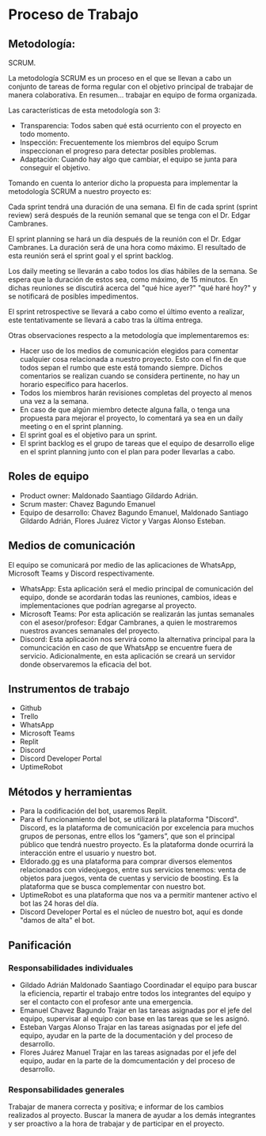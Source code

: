 # Proceso de Trabajo

## Metodología:
SCRUM.

La metodología SCRUM es un proceso en el que se llevan a cabo un conjunto de tareas de forma regular con el objetivo principal de trabajar de manera colaborativa. En resumen... trabajar en equipo de forma organizada.

Las características de esta metodología son 3:
- Transparencia: Todos saben qué está ocurriento con el proyecto en todo momento.
- Inspección: Frecuentemente los miembros del equipo Scrum inspeccionan el progreso para detectar posibles problemas.
- Adaptación: Cuando hay algo que cambiar, el equipo se junta para conseguir el objetivo.

Tomando en cuenta lo anterior dicho la propuesta para implementar la metodología SCRUM a nuestro proyecto es:

Cada sprint tendrá una duración de una semana. El fin de cada sprint (sprint review) será después de la reunión semanal que se tenga con el Dr. Edgar Cambranes.

El sprint planning se hará un día después de la reunión con el Dr. Edgar Cambranes. La duración será de una hora como máximo. El resultado de esta reunión será el sprint goal y el sprint backlog.

Los daily meeting se llevarán a cabo todos los días hábiles de la semana. Se espera que la duración de estos sea, como máximo, de 15 minutos. En dichas reuniones se discutirá acerca del "qué hice ayer?" "qué haré hoy?" y se notificará de posibles impedimentos.

El sprint retrospective se llevará a cabo como el último evento a realizar, este tentativamente se llevará a cabo tras la última entrega.

Otras observaciones respecto a la metodología que implementaremos es: 

- Hacer uso de los medios de comunicación elegidos para comentar cualquier cosa relacionada a nuestro proyecto. Esto con el fin de que todos sepan el rumbo que este está tomando siempre. Dichos comentarios se realizan cuando se considera pertinente, no hay un horario específico para hacerlos.
- Todos los miembros harán revisiones completas del proyecto al menos una vez a la semana.
- En caso de que algún miembro detecte alguna falla, o tenga una propuesta para mejorar el proyecto, lo comentará ya sea en un daily meeting o  en el sprint planning.
- El sprint goal es el objetivo para un sprint.
- El sprint backlog es el grupo de tareas que el equipo de desarrollo elige en el sprint planning junto con el plan para poder llevarlas a cabo.
## Roles de equipo
- Product owner: Maldonado Saantiago Gildardo Adrián.
- Scrum master: Chavez Bagundo Emanuel
- Equipo de desarrollo: Chavez Bagundo Emanuel, Maldonado Santiago Gildardo Adrián, Flores Juárez Víctor y Vargas Alonso Esteban.

## Medios de comunicación

El equipo se comunicará por medio de las aplicaciones de WhatsApp, Microsoft Teams y Discord respectivamente.
- WhatsApp: Esta aplicación será el medio principal de comunicación del equipo, donde se acordarán todas las reuniones, cambios, ideas e implementaciones que podrían agregarse al proyecto.
- Microsoft Teams: Por esta aplicación se realizarán las juntas semanales con el asesor/profesor: Edgar Cambranes, a quien le mostraremos nuestros avances semanales del proyecto.
- Discord: Esta aplicación nos servirá como la alternativa principal para la comuncicación en caso de que WhatsApp se encuentre fuera de servicio. Adicionalmente, en esta aplicación se creará un servidor donde observaremos la eficacia del bot.
## Instrumentos de trabajo 
- Github
- Trello
- WhatsApp
- Microsoft Teams
- Replit
- Discord
- Discord Developer Portal
- UptimeRobot
## Métodos y herramientas
- Para la codificación del bot, usaremos Replit.
- Para el funcionamiento del bot, se utilizará la plataforma "Discord". Discord, es la plataforma de comunicación por excelencia para muchos grupos de personas, entre ellos los “gamers”, que son el principal público que tendrá nuestro proyecto. Es la plataforma donde ocurrirá la interacción entre el usuario y nuestro bot.
- Eldorado.gg es una plataforma para comprar diversos elementos relacionados con videojuegos, entre sus servicios tenemos: venta de objetos para juegos, venta de cuentas y servicio de boosting. Es la plataforma que se busca complementar con nuestro bot.
- UptimeRobot es una plataforma que nos va a permitir mantener activo el bot las 24 horas del día. 
- Discord Developer Portal es el núcleo de nuestro bot, aquí es donde "damos de alta" el bot.
## Panificación 
### Responsabilidades individuales 
  - Gildado Adrián Maldonado Saantiago
  Coordinadar el equipo para buscar la eficiencia, repartir el trabajo entre todos los integrantes del equipo y ser el contacto con el profesor ante una emergencia.
  - Emanuel Chavez Bagundo
  Trajar en las tareas asignadas por el jefe del equipo, supervisar al equipo con base en las tareas que se les asignó.
  - Esteban Vargas Alonso
  Trajar en las tareas asignadas por el jefe del equipo, ayudar en la parte de la documentación y del proceso de desarrollo. 
  - Flores Juárez Manuel 
   Trajar en las tareas asignadas por el jefe del equipo, audar en la parte de la domcumentación y del proceso de desarrollo. 
### Responsabilidades generales 
Trabajar de manera correcta y positiva; e informar de los cambios realizados al proyecto. Buscar la manera de ayudar a los demás integrantes y ser proactivo a la hora de trabajar y de participar en el proyecto. 
